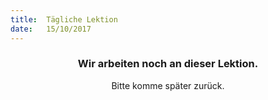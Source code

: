 ```yaml
---
title:  Tägliche Lektion
date:   15/10/2017
---
```


### <center>Wir arbeiten noch an dieser Lektion.</center>
<center>Bitte komme später zurück.</center>